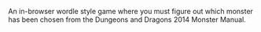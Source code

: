An in-browser wordle style game where you must figure out which monster has been chosen from the Dungeons and Dragons 2014 Monster Manual.
